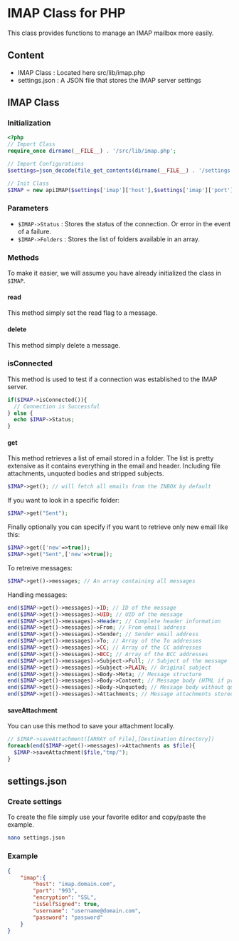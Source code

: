 # IMAP Class for PHP
This class provides functions to manage an IMAP mailbox more easily.

## Content
 - IMAP Class : Located here src/lib/imap.php
 - settings.json : A JSON file that stores the IMAP server settings

## IMAP Class
### Initialization
```PHP
<?php
// Import Class
require_once dirname(__FILE__) . '/src/lib/imap.php';

// Import Configurations
$settings=json_decode(file_get_contents(dirname(__FILE__) . '/settings.json'),true);

// Init Class
$IMAP = new apiIMAP($settings['imap']['host'],$settings['imap']['port'],$settings['imap']['encryption'],$settings['imap']['username'],$settings['imap']['password'],$settings['imap']['isSelfSigned']);
```
### Parameters
 - ```$IMAP->Status``` : Stores the status of the connection. Or error in the event of a failure.
 - ```$IMAP->Folders``` : Stores the list of folders available in an array.
### Methods
To make it easier, we will assume you have already initialized the class in ```$IMAP```.
#### read
This method simply set the read flag to a message.
#### delete
This method simply delete a message.
### isConnected
This method is used to test if a connection was established to the IMAP server.
```PHP
if($IMAP->isConnected()){
  // Connection is Successful
} else {
  echo $IMAP->Status;
}
```
#### get
This method retrieves a list of email stored in a folder. The list is pretty extensive as it contains everything in the email and header. Including file attachments, unquoted bodies and stripped subjects.
```PHP
$IMAP->get(); // will fetch all emails from the INBOX by default
```
If you want to look in a specific folder:
```PHP
$IMAP->get("Sent");
```
Finally optionally you can specify if you want to retrieve only new email like this:
```PHP
$IMAP->get(['new'=>true]);
$IMAP->get("Sent",['new'=>true]);
```
To retreive messages:
```PHP
$IMAP->get()->messages; // An array containing all messages
```
Handling messages:
```PHP
end($IMAP->get()->messages)->ID; // ID of the message
end($IMAP->get()->messages)->UID; // UID of the message
end($IMAP->get()->messages)->Header; // Complete header information
end($IMAP->get()->messages)->From; // From email address
end($IMAP->get()->messages)->Sender; // Sender email address
end($IMAP->get()->messages)->To; // Array of the To addresses
end($IMAP->get()->messages)->CC; // Array of the CC addresses
end($IMAP->get()->messages)->BCC; // Array of the BCC addresses
end($IMAP->get()->messages)->Subject->Full; // Subject of the message
end($IMAP->get()->messages)->Subject->PLAIN; // Original subject
end($IMAP->get()->messages)->Body->Meta; // Message structure
end($IMAP->get()->messages)->Body->Content; // Message body (HTML if present otherwise plain text)
end($IMAP->get()->messages)->Body->Unquoted; // Message body without quote
end($IMAP->get()->messages)->Attachments; // Message attachments stored in an array
```
#### saveAttachment
You can use this method to save your attachment locally.
```PHP
// $IMAP->saveAttachment([ARRAY of File],[Destination Directory])
foreach(end($IMAP->get()->messages)->Attachments as $file){
  $IMAP->saveAttachment($file,"tmp/");
}
```

## settings.json
### Create settings
To create the file simply use your favorite editor and copy/paste the example.
```BASH
nano settings.json
```
### Example
```JSON
{
    "imap":{
        "host": "imap.domain.com",
        "port": "993",
        "encryption": "SSL",
        "isSelfSigned": true,
        "username": "username@domain.com",
        "password": "password"
    }
}
```
